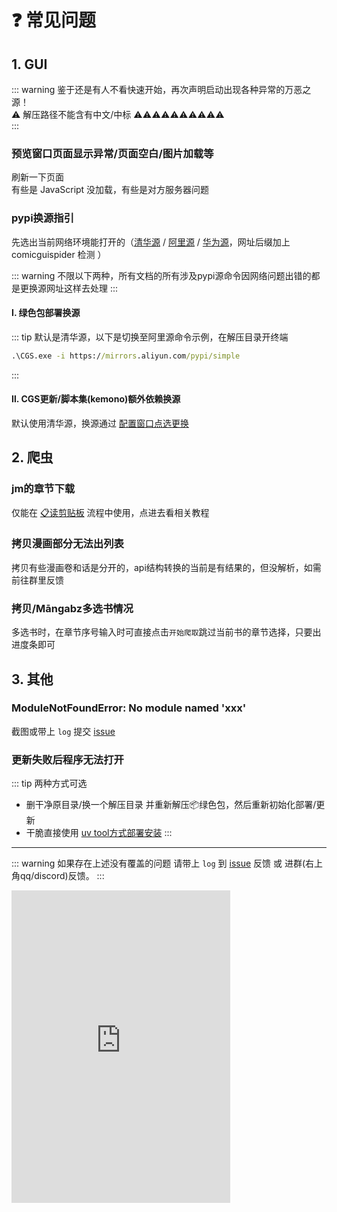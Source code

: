 # ❓ 常见问题

## 1. GUI

::: warning 鉴于还是有人不看快速开始，再次声明启动出现各种异常的万恶之源！  
⚠️ 解压路径不能含有中文/中标 ⚠️⚠️⚠️⚠️⚠️⚠️⚠️⚠️⚠️⚠️  
:::

### 预览窗口页面显示异常/页面空白/图片加载等

刷新一下页面  
有些是 JavaScript 没加载，有些是对方服务器问题  

### pypi换源指引

先选出当前网络环境能打开的（[清华源](https://pypi.tuna.tsinghua.edu.cn/simple/)
 / [阿里源](https://mirrors.aliyun.com/pypi/simple/)
 / [华为源](https://repo.huaweicloud.com/repository/pypi/simple/)，网址后缀加上 comicguispider 检测
）

::: warning 不限以下两种，所有文档的所有涉及pypi源命令因网络问题出错的都是更换源网址这样去处理
:::

#### Ⅰ. 绿色包部署换源

::: tip 默认是清华源，以下是切换至阿里源命令示例，在解压目录开终端

```cmd
.\CGS.exe -i https://mirrors.aliyun.com/pypi/simple
```
:::

#### Ⅱ. CGS更新/脚本集(kemono)额外依赖换源

默认使用清华源，换源通过 [配置窗口点选更换](/config/#pypi%E6%BA%90-pypi-source)  

## 2. 爬虫

### jm的章节下载

仅能在 [📋读剪贴板](/feat/clip.md) 流程中使用，点进去看相关教程

### 拷贝漫画部分无法出列表

拷贝有些漫画卷和话是分开的，api结构转换的当前是有结果的，但没解析，如需前往群里反馈

### 拷贝/Māngabz多选书情况

多选书时，在章节序号输入时可直接点击`开始爬取`跳过当前书的章节选择，只要出进度条即可

## 3. 其他

### ModuleNotFoundError: No module named 'xxx'

截图或带上 `log` 提交 [issue](
  https://github.com/jasoneri/ComicGUISpider/issues/new?template=bug-report.yml
)

### 更新失败后程序无法打开

::: tip 两种方式可选  

- 删干净原目录/换一个解压目录 并重新解压📦绿色包，然后重新初始化部署/更新  
- 干脆直接使用 [uv tool方式部署安装](/deploy/quick-start#1-下载--部署)
:::

---

::: warning 如果存在上述没有覆盖的问题
请带上 `log` 到 [issue](
  https://github.com/jasoneri/ComicGUISpider/issues/new?template=bug-report.yml
) 反馈 或 进群(右上角qq/discord)反馈。
:::

<iframe src="https://discord.com/widget?id=1373740034536112138&theme=dark" width="350" height="500" allowtransparency="true" frameborder="0" sandbox="allow-popups allow-popups-to-escape-sandbox allow-same-origin allow-scripts"></iframe>

